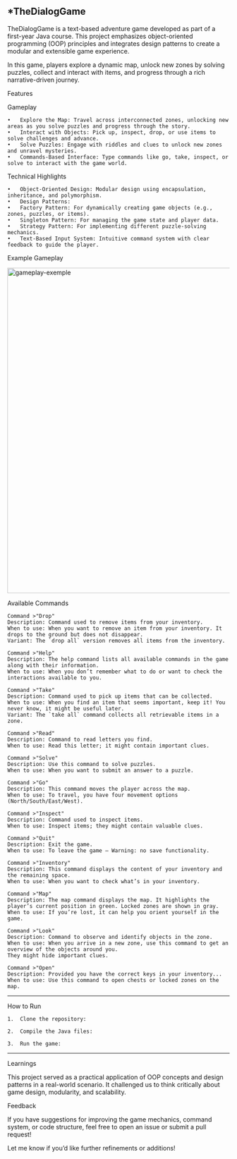 ***TheDialogGame**
---
TheDialogGame is a text-based adventure game developed as part of a first-year Java course. This project emphasizes object-oriented programming (OOP) principles and integrates design patterns to create a modular and extensible game experience.

In this game, players explore a dynamic map, unlock new zones by solving puzzles, collect and interact with items, and progress through a rich narrative-driven journey.

Features

Gameplay

	•	Explore the Map: Travel across interconnected zones, unlocking new areas as you solve puzzles and progress through the story.
	•	Interact with Objects: Pick up, inspect, drop, or use items to solve challenges and advance.
	•	Solve Puzzles: Engage with riddles and clues to unlock new zones and unravel mysteries.
	•	Commands-Based Interface: Type commands like go, take, inspect, or solve to interact with the game world.

Technical Highlights

	•	Object-Oriented Design: Modular design using encapsulation, inheritance, and polymorphism.
	•	Design Patterns:
	•	Factory Pattern: For dynamically creating game objects (e.g., zones, puzzles, or items).
	•	Singleton Pattern: For managing the game state and player data.
	•	Strategy Pattern: For implementing different puzzle-solving mechanics.
	•	Text-Based Input System: Intuitive command system with clear feedback to guide the player.

Example Gameplay

<img width="738" alt="gameplay-exemple" src="https://github.com/user-attachments/assets/654946ee-2139-4336-98be-ec37d31064b4">


Available Commands

	Command >"Drop"  
	Description: Command used to remove items from your inventory.  
	When to use: When you want to remove an item from your inventory. It drops to the ground but does not disappear.  
	Variant: The `drop all` version removes all items from the inventory.  
	
	Command >"Help"  
	Description: The help command lists all available commands in the game along with their information.  
	When to use: When you don’t remember what to do or want to check the interactions available to you.  
	
	Command >"Take"  
	Description: Command used to pick up items that can be collected.  
	When to use: When you find an item that seems important, keep it! You never know, it might be useful later.  
	Variant: The `take all` command collects all retrievable items in a zone.  
	
	Command >"Read"  
	Description: Command to read letters you find.  
	When to use: Read this letter; it might contain important clues.  
	
	Command >"Solve"  
	Description: Use this command to solve puzzles.  
	When to use: When you want to submit an answer to a puzzle.  
	
	Command >"Go"  
	Description: This command moves the player across the map.  
	When to use: To travel, you have four movement options (North/South/East/West).  
	
	Command >"Inspect"  
	Description: Command used to inspect items.  
	When to use: Inspect items; they might contain valuable clues.  
	
	Command >"Quit"  
	Description: Exit the game.  
	When to use: To leave the game – Warning: no save functionality.  
	
	Command >"Inventory"  
	Description: This command displays the content of your inventory and the remaining space.  
	When to use: When you want to check what’s in your inventory.  
	
	Command >"Map"  
	Description: The map command displays the map. It highlights the player’s current position in green. Locked zones are shown in gray.  
	When to use: If you’re lost, it can help you orient yourself in the game.  
	
	Command >"Look"  
	Description: Command to observe and identify objects in the zone.  
	When to use: When you arrive in a new zone, use this command to get an overview of the objects around you.  
	They might hide important clues.  
	
	Command >"Open"  
	Description: Provided you have the correct keys in your inventory...  
	When to use: Use this command to open chests or locked zones on the map.  

---
How to Run

	1.	Clone the repository:

	2.	Compile the Java files:

	3.	Run the game:

---
Learnings

This project served as a practical application of OOP concepts and design patterns in a real-world scenario. It challenged us to think critically about game design, modularity, and scalability.

Feedback

If you have suggestions for improving the game mechanics, command system, or code structure, feel free to open an issue or submit a pull request!

Let me know if you’d like further refinements or additions!
